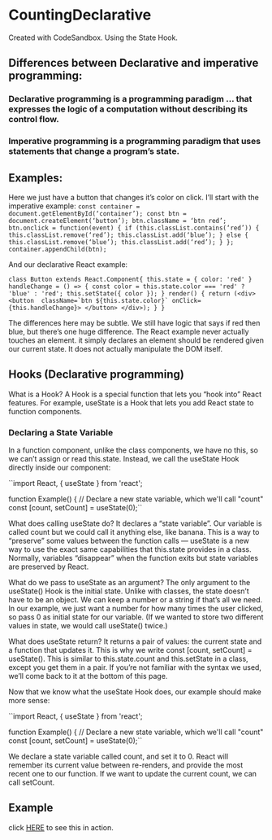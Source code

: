 # CountingDeclarative
Created with CodeSandbox. Using the State Hook.

## Differences between Declarative and imperative programming: 
### Declarative programming is a programming paradigm … that expresses the logic of a computation without describing its control flow.
### Imperative programming is a programming paradigm that uses statements that change a program’s state.

## Examples:
Here we just have a button that changes it’s color on click. I’ll start with the imperative example:
``const container = document.getElementById(‘container’);
const btn = document.createElement(‘button’);
btn.className = ‘btn red’;
btn.onclick = function(event) {
 if (this.classList.contains(‘red’)) {
   this.classList.remove(‘red’);
   this.classList.add(‘blue’);
 } else {
   this.classList.remove(‘blue’);
   this.classList.add(‘red’);
 }
};
container.appendChild(btn);``

And our declarative React example:

``class Button extends React.Component{
  this.state = { color: 'red' }
  handleChange = () => {
    const color = this.state.color === 'red' ? 'blue' : 'red';
    this.setState({ color });
  }
  render() {
    return (<div>
      <button 
         className=`btn ${this.state.color}`
         onClick={this.handleChange}>
      </button>
    </div>);
  }
}``

The differences here may be subtle. We still have logic that says if red then blue, but there’s one huge difference. The React example never actually touches an element. it simply declares an element should be rendered given our current state. It does not actually manipulate the DOM itself.

## Hooks (Declarative programming)
What is a Hook? A Hook is a special function that lets you “hook into” React features. For example, useState is a Hook that lets you add React state to function components. 
### Declaring a State Variable
In a function component, unlike the class components, we have no this, so we can’t assign or read this.state. Instead, we call the useState Hook directly inside our component:

``import React, { useState } from 'react';

function Example() {
  // Declare a new state variable, which we'll call "count"
  const [count, setCount] = useState(0);``
  
  What does calling useState do? It declares a “state variable”. Our variable is called count but we could call it anything else, like banana. This is a way to “preserve” some values between the function calls — useState is a new way to use the exact same capabilities that this.state provides in a class. Normally, variables “disappear” when the function exits but state variables are preserved by React.
  
  What do we pass to useState as an argument? The only argument to the useState() Hook is the initial state. Unlike with classes, the state doesn’t have to be an object. We can keep a number or a string if that’s all we need. In our example, we just want a number for how many times the user clicked, so pass 0 as initial state for our variable. (If we wanted to store two different values in state, we would call useState() twice.)

What does useState return? It returns a pair of values: the current state and a function that updates it. This is why we write const [count, setCount] = useState(). This is similar to this.state.count and this.setState in a class, except you get them in a pair. If you’re not familiar with the syntax we used, we’ll come back to it at the bottom of this page.

Now that we know what the useState Hook does, our example should make more sense:

``import React, { useState } from 'react';

function Example() {
  // Declare a new state variable, which we'll call "count"
  const [count, setCount] = useState(0);``
 
 We declare a state variable called count, and set it to 0. React will remember its current value between re-renders, and provide the most recent one to our function. If we want to update the current count, we can call setCount.
 
## Example
click <a href="https://6ew9p.csb.app/">HERE</a> to see this in action.


